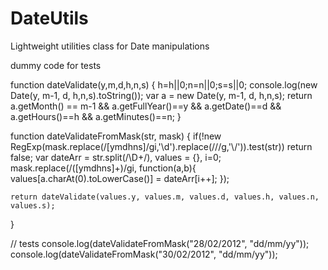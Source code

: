 DateUtils
=========

Lightweight utilities class for Date manipulations


dummy code for tests

function dateValidate(y,m,d,h,n,s) {
  h=h||0;n=n||0;s=s||0; 
  console.log(new Date(y, m-1, d, h,n,s).toString());
  var a = new Date(y, m-1, d, h,n,s);
    return a.getMonth() == m-1 && a.getFullYear()==y && a.getDate()==d && a.getHours()==h && a.getMinutes()==n; 
}
 
function dateValidateFromMask(str, mask) {
    if(!new RegExp(mask.replace(/[ymdhns]/gi,'\\d').replace(/\//g,'\\/')).test(str)) return false;
    var dateArr = str.split(/\D+/),
        values = {}, i=0;
    mask.replace(/([ymdhns]+)/gi, function(a,b){
      values[a.charAt(0).toLowerCase()] = dateArr[i++];
    });

    return dateValidate(values.y, values.m, values.d, values.h, values.n, values.s);
}




// tests
console.log(dateValidateFromMask("28/02/2012", "dd/mm/yy"));
console.log(dateValidateFromMask("30/02/2012", "dd/mm/yy"));
